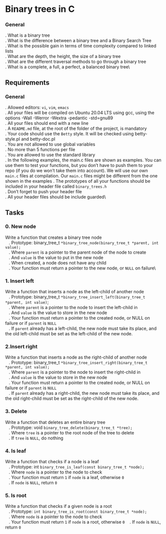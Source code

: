 # **Binary trees in C**
### General
. What is a binary tree\
. What is the difference between a binary tree and a Binary Search Tree\
. What is the possible gain in terms of time complexity compared to linked lists\
. What are the depth, the height, the size of a binary tree\
. What are the different traversal methods to go through a binary tree\
. What is a complete, a full, a perfect, a balanced binary tree\

## Requirements
### General
. Allowed editors: ```vi```, ```vim```, ```emacs```\
. All your files will be compiled on Ubuntu 20.04 LTS using gcc, using the options -Wall -Werror -Wextra -pedantic -std=gnu89\
. All your files should end with a new line\
. A ```README.md``` file, at the root of the folder of the project, is mandatory\
. Your code should use the ```Betty``` style. It will be checked using betty-style.pl and betty-doc.pl\
. You are not allowed to use global variables\
. No more than 5 functions per file\
. You are allowed to use the standard library\
. In the following examples, the main.c files are shown as examples. You can use them to test your functions, but you don’t have to push them to your repo (if you do we won’t take them into account). We will use our own ```main.c``` files at compilation. Our ```main.c``` files might be different from the one shown in the examples
. The prototypes of all your functions should be included in your header file called ```binary_trees.h```\
. Don’t forget to push your header file\
. All your header files should be include guarded\

## Tasks
### 0. New node
Write a function that creates a binary tree node\
&nbsp;&nbsp; . Prototype: binary_tree_t ```*binary_tree_node(binary_tree_t *parent, int value);```\
&nbsp;&nbsp; . Where ```parent``` is a pointer to the parent node of the node to create\
&nbsp;&nbsp; . And ```value``` is the value to put in the new node\
&nbsp;&nbsp; . When created, a node does not have any child\
&nbsp;&nbsp; . Your function must return a pointer to the new node, or ```NULL``` on failure\

### 1. Insert left
Write a function that inserts a node as the left-child of another node\
&nbsp;&nbsp; . Prototype: binary_tree_t ```*binary_tree_insert_left(binary_tree_t *parent, int value)```;\
&nbsp;&nbsp; . Where ```parent``` is a pointer to the node to insert the left-child in\
&nbsp;&nbsp; . And ```value``` is the value to store in the new node\
&nbsp;&nbsp; . Your function must return a pointer to the created node, or NULL on failure or if ```parent``` is ```NULL```\
&nbsp;&nbsp; . If ```parent``` already has a left-child, the new node must take its place, and the old left-child must be set as the left-child of the new node.

### 2.Insert right
Write a function that inserts a node as the right-child of another node\
&nbsp;&nbsp; . Prototype: binary_tree_t ```*binary_tree_insert_right(binary_tree_t *parent, int value);```\
&nbsp;&nbsp; . Where ```parent``` is a pointer to the node to insert the right-child in\
&nbsp;&nbsp; . And ```value``` is the value to store in the new node\
&nbsp;&nbsp; . Your function must return a pointer to the created node, or NULL on failure or if ```parent``` is ```NULL```\
&nbsp;&nbsp; . If ```parent``` already has a right-child, the new node must take its place, and the old right-child must be set as the right-child of the new node.

### 3. Delete
Write a function that deletes an entire binary tree\
&nbsp;&nbsp; . Prototype: void ```binary_tree_delete(binary_tree_t *tree);```\
&nbsp;&nbsp; . Where ```tree``` is a pointer to the root node of the tree to delete\
&nbsp;&nbsp; . If ```tree``` is ```NULL```, do nothing

### 4. Is leaf
Write a function that checks if a node is a leaf\
&nbsp;&nbsp; . Prototype: int ```binary_tree_is_leaf(const binary_tree_t *node);```\
&nbsp;&nbsp; . Where ```node``` is a pointer to the node to check\
&nbsp;&nbsp; . Your function must return ```1``` if ```node``` is a leaf, otherwise ```0```\
&nbsp;&nbsp; . If ```node``` is ```NULL```, return ```0```

### 5. Is root
Write a function that checks if a given node is a root\
&nbsp;&nbsp; . Prototype: ```int binary_tree_is_root(const binary_tree_t *node);```\
&nbsp;&nbsp; . Where ```node``` is a pointer to the node to check\
&nbsp;&nbsp; . Your function must return ```1``` if ```node``` is a root, otherwise ```0```
&nbsp;&nbsp; . If ```node``` is ```NULL```, return ```0```
